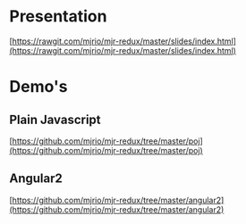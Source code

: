 # Presentation

[https://rawgit.com/mjrio/mjr-redux/master/slides/index.html](https://rawgit.com/mjrio/mjr-redux/master/slides/index.html)

# Demo's

## Plain Javascript

[https://github.com/mjrio/mjr-redux/tree/master/poj](https://github.com/mjrio/mjr-redux/tree/master/poj)

## Angular2

[https://github.com/mjrio/mjr-redux/tree/master/angular2](https://github.com/mjrio/mjr-redux/tree/master/angular2)




